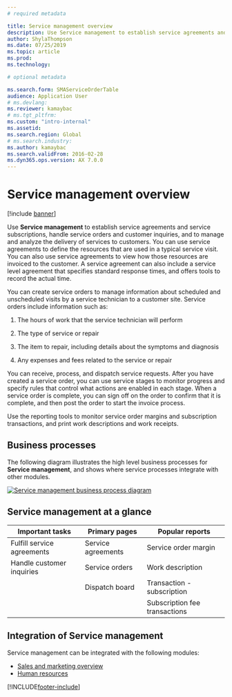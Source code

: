 ```yaml
---
# required metadata

title: Service management overview
description: Use Service management to establish service agreements and service subscriptions, handle service orders and customer inquiries, and to manage and analyze the delivery of services to customers. 
author: ShylaThompson
ms.date: 07/25/2019
ms.topic: article
ms.prod: 
ms.technology: 

# optional metadata

ms.search.form: SMAServiceOrderTable
audience: Application User
# ms.devlang: 
ms.reviewer: kamaybac
# ms.tgt_pltfrm: 
ms.custom: "intro-internal"
ms.assetid: 
ms.search.region: Global
# ms.search.industry: 
ms.author: kamaybac
ms.search.validFrom: 2016-02-28
ms.dyn365.ops.version: AX 7.0.0
---
```



# Service management overview

[!include [banner](../includes/banner.md)]


Use **Service management** to establish service agreements and service subscriptions, handle service orders and customer inquiries, and to manage and analyze the delivery of services to customers. You can use service agreements to define the resources that are used in a typical service visit. You can also use service agreements to view how those resources are invoiced to the customer. A service agreement can also include a service level agreement that specifies standard response times, and offers tools to record the actual time.

You can create service orders to manage information about scheduled and unscheduled visits by a service technician to a customer site. Service orders include information such as:

1.  The hours of work that the service technician will perform

2.  The type of service or repair

3.  The item to repair, including details about the symptoms and diagnosis

4.  Any expenses and fees related to the service or repair

You can receive, process, and dispatch service requests. After you have created a service order, you can use service stages to monitor progress and specify rules that control what actions are enabled in each stage. When a service order is complete, you can sign off on the order to confirm that it is complete, and then post the order to start the invoice process.

Use the reporting tools to monitor service order margins and subscription transactions, and print work descriptions and work receipts.

## Business processes

The following diagram illustrates the high level business processes for **Service management**, and shows where service processes integrate with other modules.

[![Service management business process diagram](./media/sm_home_page.gif)](./media/sm_home_page.gif)

## Service management at a glance

|Important tasks           | Primary pages                         |Popular reports              |
|--------------------------|---------------------------------------|-----------------------------|
|Fulfill service agreements|Service agreements                     |Service order margin         |
|Handle customer inquiries |Service orders                         |Work description             |
|                          |Dispatch board                         |Transaction - subscription   |
|                          |                                       |Subscription fee transactions|


## Integration of Service management

Service management can be integrated with the following modules:

  - [Sales and marketing overview](../sales-marketing/overview-sales-marketing.md)
  - [Human resources](/dynamics365/unified-operations/talent/index)

  



[!INCLUDE[footer-include](../../includes/footer-banner.md)]